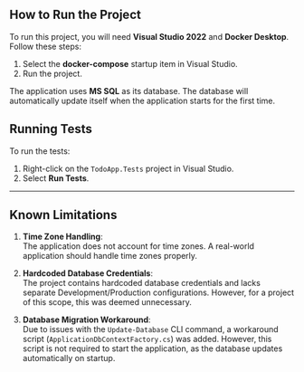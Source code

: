 ## How to Run the Project

To run this project, you will need **Visual Studio 2022** and **Docker Desktop**. Follow these steps:

1. Select the **docker-compose** startup item in Visual Studio.
2. Run the project.

The application uses **MS SQL** as its database. The database will automatically update itself when the application starts for the first time.

## Running Tests

To run the tests:
1. Right-click on the `TodoApp.Tests` project in Visual Studio.
2. Select **Run Tests**.

---

## Known Limitations

1. **Time Zone Handling**:  
   The application does not account for time zones. A real-world application should handle time zones properly.

2. **Hardcoded Database Credentials**:  
   The project contains hardcoded database credentials and lacks separate Development/Production configurations. However, for a project of this scope, this was deemed unnecessary.

3. **Database Migration Workaround**:  
   Due to issues with the `Update-Database` CLI command, a workaround script (`ApplicationDbContextFactory.cs`) was added. However, this script is not required to start the application, as the database updates automatically on startup.
